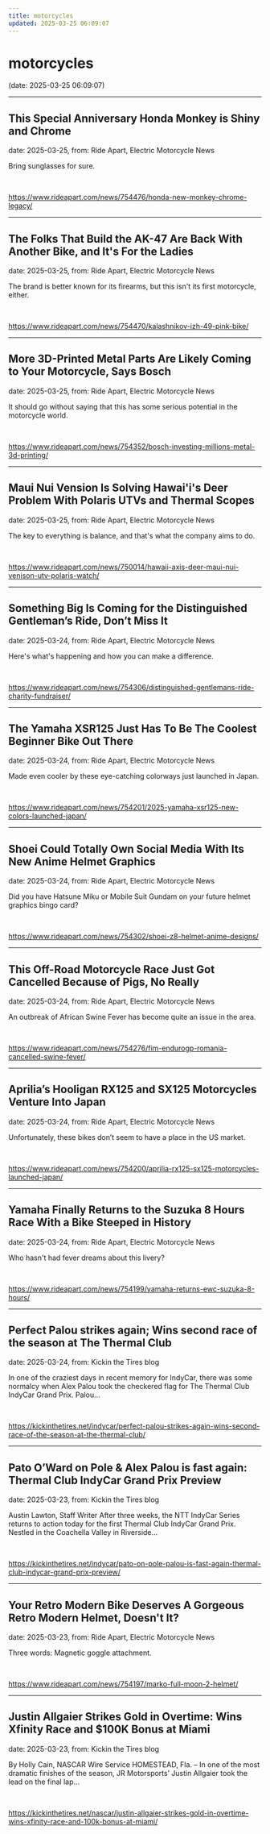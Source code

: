 ```yaml
---
title: motorcycles
updated: 2025-03-25 06:09:07
---
```


# motorcycles

(date: 2025-03-25 06:09:07)

---

## This Special Anniversary Honda Monkey is Shiny and Chrome

date: 2025-03-25, from: Ride Apart, Electric Motorcycle News

Bring sunglasses for sure. 

<br> 

<https://www.rideapart.com/news/754476/honda-new-monkey-chrome-legacy/>

---

## The Folks That Build the AK-47 Are Back With Another Bike, and It's For the Ladies

date: 2025-03-25, from: Ride Apart, Electric Motorcycle News

The brand is better known for its firearms, but this isn't its first motorcycle, either. 

<br> 

<https://www.rideapart.com/news/754470/kalashnikov-izh-49-pink-bike/>

---

## More 3D-Printed Metal Parts Are Likely Coming to Your Motorcycle, Says Bosch

date: 2025-03-25, from: Ride Apart, Electric Motorcycle News

It should go without saying that this has some serious potential in the motorcycle world. 
 

<br> 

<https://www.rideapart.com/news/754352/bosch-investing-millions-metal-3d-printing/>

---

## Maui Nui Vension Is Solving Hawai'i's Deer Problem With Polaris UTVs and Thermal Scopes

date: 2025-03-25, from: Ride Apart, Electric Motorcycle News

The key to everything is balance, and that's what the company aims to do.  

<br> 

<https://www.rideapart.com/news/750014/hawaii-axis-deer-maui-nui-venison-utv-polaris-watch/>

---

## Something Big Is Coming for the Distinguished Gentleman’s Ride, Don’t Miss It

date: 2025-03-24, from: Ride Apart, Electric Motorcycle News

Here's what's happening and how you can make a difference. 

<br> 

<https://www.rideapart.com/news/754306/distinguished-gentlemans-ride-charity-fundraiser/>

---

## The Yamaha XSR125 Just Has To Be The Coolest Beginner Bike Out There

date: 2025-03-24, from: Ride Apart, Electric Motorcycle News

Made even cooler by these eye-catching colorways just launched in Japan.
 

<br> 

<https://www.rideapart.com/news/754201/2025-yamaha-xsr125-new-colors-launched-japan/>

---

## Shoei Could Totally Own Social Media With Its New Anime Helmet Graphics

date: 2025-03-24, from: Ride Apart, Electric Motorcycle News

Did you have Hatsune Miku or Mobile Suit Gundam on your future helmet graphics bingo card? 

<br> 

<https://www.rideapart.com/news/754302/shoei-z8-helmet-anime-designs/>

---

## This Off-Road Motorcycle Race Just Got Cancelled Because of Pigs, No Really

date: 2025-03-24, from: Ride Apart, Electric Motorcycle News

An outbreak of African Swine Fever has become quite an issue in the area. 
 

<br> 

<https://www.rideapart.com/news/754276/fim-endurogp-romania-cancelled-swine-fever/>

---

## Aprilia’s Hooligan RX125 and SX125 Motorcycles Venture Into Japan

date: 2025-03-24, from: Ride Apart, Electric Motorcycle News

Unfortunately, these bikes don’t seem to have a place in the US market.
 

<br> 

<https://www.rideapart.com/news/754200/aprilia-rx125-sx125-motorcycles-launched-japan/>

---

## Yamaha Finally Returns to the Suzuka 8 Hours Race With a Bike Steeped in History

date: 2025-03-24, from: Ride Apart, Electric Motorcycle News

Who hasn't had fever dreams about this livery? 

<br> 

<https://www.rideapart.com/news/754199/yamaha-returns-ewc-suzuka-8-hours/>

---

## Perfect Palou strikes again; Wins second race of the season at The Thermal Club

date: 2025-03-24, from: Kickin the Tires blog

In one of the craziest days in recent memory for IndyCar, there was some normalcy when Alex Palou took the checkered flag for The Thermal Club IndyCar Grand Prix. Palou&#8230;  

<br> 

<https://kickinthetires.net/indycar/perfect-palou-strikes-again-wins-second-race-of-the-season-at-the-thermal-club/>

---

## Pato O’Ward on Pole & Alex Palou is fast again: Thermal Club IndyCar Grand Prix Preview

date: 2025-03-23, from: Kickin the Tires blog

Austin Lawton, Staff Writer After three weeks, the NTT IndyCar Series returns to action today for the first Thermal Club IndyCar Grand Prix.  Nestled in the Coachella Valley in Riverside&#8230;  

<br> 

<https://kickinthetires.net/indycar/pato-on-pole-palou-is-fast-again-thermal-club-indycar-grand-prix-preview/>

---

## Your Retro Modern Bike Deserves A Gorgeous Retro Modern Helmet, Doesn't It?

date: 2025-03-23, from: Ride Apart, Electric Motorcycle News

Three words: Magnetic goggle attachment. 

<br> 

<https://www.rideapart.com/news/754197/marko-full-moon-2-helmet/>

---

## Justin Allgaier Strikes Gold in Overtime: Wins Xfinity Race and $100K Bonus at Miami

date: 2025-03-23, from: Kickin the Tires blog

By Holly Cain, NASCAR Wire Service HOMESTEAD, Fla. – In one of the most dramatic finishes of the season, JR Motorsports’ Justin Allgaier took the lead on the final lap&#8230;  

<br> 

<https://kickinthetires.net/nascar/justin-allgaier-strikes-gold-in-overtime-wins-xfinity-race-and-100k-bonus-at-miami/>

